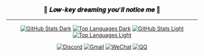 <div align="center">

### 👀 𝑳𝒐𝒘‑𝒌𝒆𝒚 𝒅𝒓𝒆𝒂𝒎𝒊𝒏𝒈 𝒚𝒐𝒖’𝒍𝒍 𝒏𝒐𝒕𝒊𝒄𝒆 𝒎𝒆 🌙

---

[![GitHub Stats Dark](https://grs-karped1em.vercel.app/api?username=karped1em&role=OWNER,COLLABORATOR,ORGANIZATION_MEMBER&cache_seconds=30&theme=dracula&bg_color=00000000&hide_border=true&show_icons=true&hide_title=true&show=prs_merged_percentage&include_all_commits=true&exclude_org=Next-Fast,MDMods,MDModsDev&exclude_org_whitelist_repo=MuseDashInfoPlus)](https://github.com/KARPED1EM/GitHub-Readme-Stats#gh-dark-mode-only)
[![Top Languages Dark](https://grs-karped1em.vercel.app/api/top-langs/?username=karped1em&role=OWNER,COLLABORATOR,ORGANIZATION_MEMBER&cache_seconds=30&theme=dracula&bg_color=00000000&hide_border=true&layout=compact&hide_title=true&stats_format=bytes&size_weight=1&langs_count=10&exclude_repo=Hexo-Blog&exclude_org=Next-Fast,MDMods,MDModsDev&exclude_org_whitelist_repo=MuseDashInfoPlus)](https://github.com/KARPED1EM/GitHub-Readme-Stats#gh-dark-mode-only)
[![GitHub Stats Light](https://grs-karped1em.vercel.app/api?username=karped1em&role=OWNER,COLLABORATOR,ORGANIZATION_MEMBER&cache_seconds=30&theme=default&bg_color=00000000&hide_border=true&show_icons=true&hide_title=true&show=prs_merged_percentage&include_all_commits=true&exclude_org=Next-Fast,MDMods,MDModsDev&exclude_org_whitelist_repo=MuseDashInfoPlus)](https://github.com/KARPED1EM/GitHub-Readme-Stats#gh-light-mode-only)
[![Top Languages Light](https://grs-karped1em.vercel.app/api/top-langs/?username=karped1em&role=OWNER,COLLABORATOR,ORGANIZATION_MEMBER&cache_seconds=30&theme=default&bg_color=00000000&hide_border=true&layout=compact&hide_title=true&stats_format=bytes&size_weight=1&langs_count=10&exclude_repo=Hexo-Blog&exclude_org=Next-Fast,MDMods,MDModsDev&exclude_org_whitelist_repo=MuseDashInfoPlus)](https://github.com/KARPED1EM/GitHub-Readme-Stats#gh-light-mode-only)

[![Discord](https://img.shields.io/badge/karped1em%20-%231DA1F2.svg?&style=for-the-badge&logo=discord&logoColor=white&color=5865f2)](#)
[![Gmail](https://img.shields.io/badge/Gmail%20-%231DA1F2.svg?&style=for-the-badge&logo=gmail&logoColor=white&color=ea4335)](mailto:leever.zzz@gmail.com)
[![WeChat](https://img.shields.io/badge/Wechat%20-%231DA1F2.svg?&style=for-the-badge&logo=wechat&logoColor=white&color=08c160)](https://npm.elemecdn.com/kpd-hexo-static@latest/img/Wechat.webp)
[![QQ](https://img.shields.io/badge/QQ%20-%231DA1F2.svg?&style=for-the-badge&logo=QQ&logoColor=white&color=1e6fff)](https://npm.elemecdn.com/kpd-hexo-static@latest/img/QQ.webp)

</div>




